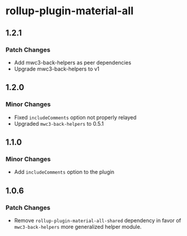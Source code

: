 # rollup-plugin-material-all

## 1.2.1

### Patch Changes

- Add mwc3-back-helpers as peer dependencies
- Upgrade mwc3-back-helpers to v1

## 1.2.0

### Minor Changes

- Fixed `includeComments` option not properly relayed
- Upgraded `mwc3-back-helpers` to 0.5.1

## 1.1.0

### Minor Changes

- Add `includeComments` option to the plugin

## 1.0.6

### Patch Changes

- Remove `rollup-plugin-material-all-shared` dependency in favor of `mwc3-back-helpers` more generalized helper module.
